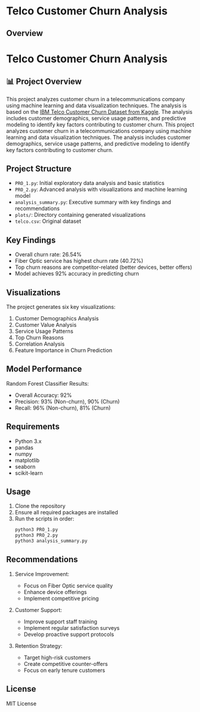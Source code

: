 # Telco Customer Churn Analysis

## Overview
# Telco Customer Churn Analysis

## 📊 Project Overview
This project analyzes customer churn in a telecommunications company using machine learning and data visualization techniques. The analysis is based on the [IBM Telco Customer Churn Dataset from Kaggle](https://www.kaggle.com/datasets/yeanzc/telco-customer-churn-ibm-dataset). The analysis includes customer demographics, service usage patterns, and predictive modeling to identify key factors contributing to customer churn.
This project analyzes customer churn in a telecommunications company using machine learning and data visualization techniques. The analysis includes customer demographics, service usage patterns, and predictive modeling to identify key factors contributing to customer churn.

## Project Structure
- `PRO_1.py`: Initial exploratory data analysis and basic statistics
- `PRO_2.py`: Advanced analysis with visualizations and machine learning model
- `analysis_summary.py`: Executive summary with key findings and recommendations
- `plots/`: Directory containing generated visualizations
- `telco.csv`: Original dataset

## Key Findings
- Overall churn rate: 26.54%
- Fiber Optic service has highest churn rate (40.72%)
- Top churn reasons are competitor-related (better devices, better offers)
- Model achieves 92% accuracy in predicting churn

## Visualizations
The project generates six key visualizations:
1. Customer Demographics Analysis
2. Customer Value Analysis
3. Service Usage Patterns
4. Top Churn Reasons
5. Correlation Analysis
6. Feature Importance in Churn Prediction

## Model Performance
Random Forest Classifier Results:
- Overall Accuracy: 92%
- Precision: 93% (Non-churn), 90% (Churn)
- Recall: 96% (Non-churn), 81% (Churn)

## Requirements
- Python 3.x
- pandas
- numpy
- matplotlib
- seaborn
- scikit-learn

## Usage
1. Clone the repository
2. Ensure all required packages are installed
3. Run the scripts in order:
   ```bash
   python3 PRO_1.py
   python3 PRO_2.py
   python3 analysis_summary.py
   ```

## Recommendations
1. Service Improvement:
   - Focus on Fiber Optic service quality
   - Enhance device offerings
   - Implement competitive pricing

2. Customer Support:
   - Improve support staff training
   - Implement regular satisfaction surveys
   - Develop proactive support protocols

3. Retention Strategy:
   - Target high-risk customers
   - Create competitive counter-offers
   - Focus on early tenure customers

## License
MIT License
